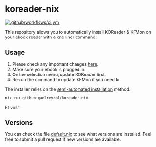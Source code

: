 # koreader-nix

[![.github/workflows/ci.yml](https://github.com/gaelreyrol/koreader-nix/actions/workflows/ci.yml/badge.svg)](https://github.com/gaelreyrol/koreader-nix/actions/workflows/ci.yml)

This repository allows you to automatically install KOReader & KFMon on your ebook reader with a one liner command.

## Usage

1. Please check any important changes [here](https://github.com/koreader/koreader/wiki/Installation-on-Kobo-devices).
2. Make sure your ebook is plugged in.
3. On the selection menu, update KOReader first.
4. Re-run the command to update KFMon if you need to.

The installer relies on the [semi-automated installation](https://github.com/koreader/koreader/wiki/Installation-on-Kobo-devices#semi-automated-installation-method) method.

```bash
nix run github:gaelreyrol/koreader-nix
```

Et voilà!

## Versions

You can check the file [default.nix](./default.nix) to see what versions are installed. Feel free to submit a pull request if new versions are available.
